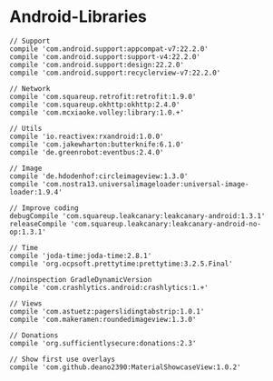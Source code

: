 # Android-Libraries

    // Support
    compile 'com.android.support:appcompat-v7:22.2.0'
    compile 'com.android.support:support-v4:22.2.0'
    compile 'com.android.support:design:22.2.0'
    compile 'com.android.support:recyclerview-v7:22.2.0'

    // Network
    compile 'com.squareup.retrofit:retrofit:1.9.0'
    compile 'com.squareup.okhttp:okhttp:2.4.0'
    compile 'com.mcxiaoke.volley:library:1.0.+'

    // Utils
    compile 'io.reactivex:rxandroid:1.0.0'
    compile 'com.jakewharton:butterknife:6.1.0'
    compile 'de.greenrobot:eventbus:2.4.0'

    // Image
    compile 'de.hdodenhof:circleimageview:1.3.0'
    compile 'com.nostra13.universalimageloader:universal-image-loader:1.9.4'

    // Improve coding
    debugCompile 'com.squareup.leakcanary:leakcanary-android:1.3.1'
    releaseCompile 'com.squareup.leakcanary:leakcanary-android-no-op:1.3.1'
    
    // Time
    compile 'joda-time:joda-time:2.8.1'
    compile 'org.ocpsoft.prettytime:prettytime:3.2.5.Final'
    
    //noinspection GradleDynamicVersion
    compile 'com.crashlytics.android:crashlytics:1.+'
    
    // Views
    compile 'com.astuetz:pagerslidingtabstrip:1.0.1'
    compile 'com.makeramen:roundedimageview:1.3.0'
    
    // Donations
    compile 'org.sufficientlysecure:donations:2.3'
    
    // Show first use overlays
    compile 'com.github.deano2390:MaterialShowcaseView:1.0.2'
